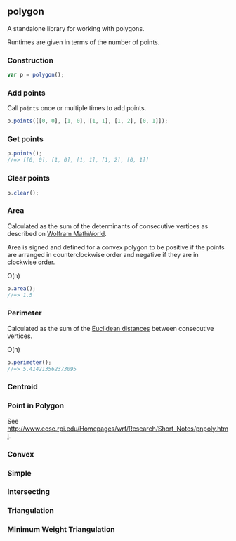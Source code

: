 ## polygon

A standalone library for working with polygons.

Runtimes are given in terms of the number of points.

### Construction

```js
var p = polygon();
```

### Add points

Call `points` once or multiple times to add points.

```js
p.points([[0, 0], [1, 0], [1, 1], [1, 2], [0, 1]]);
```

### Get points

```js
p.points();
//=> [[0, 0], [1, 0], [1, 1], [1, 2], [0, 1]]
```

### Clear points

```js
p.clear();
```

### Area

Calculated as the sum of the determinants of consecutive vertices as described
on [Wolfram MathWorld](http://mathworld.wolfram.com/PolygonArea.html).

Area is signed and defined for a convex polygon to be positive if the points are
arranged in counterclockwise order and negative if they are in clockwise order.

O(n)

```js
p.area();
//=> 1.5
```

### Perimeter

Calculated as the sum of the
[Euclidean distances](http://en.wikipedia.org/wiki/Euclidean_distance) between
consecutive vertices.

O(n)

```js
p.perimeter();
//=> 5.414213562373095
```

### Centroid

### Point in Polygon

See http://www.ecse.rpi.edu/Homepages/wrf/Research/Short_Notes/pnpoly.html.

### Convex

### Simple

### Intersecting

### Triangulation

### Minimum Weight Triangulation
